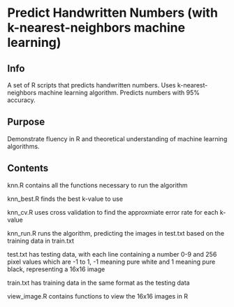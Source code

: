 # Predict Handwritten Numbers (with k-nearest-neighbors machine learning)
## Info
A set of R scripts that predicts handwritten numbers. Uses k-nearest-neighbors machine learning algorithm. Predicts numbers with 95% accuracy.

## Purpose
Demonstrate fluency in R and theoretical understanding of machine learning algorithms.

## Contents
knn.R contains all the functions necessary to run the algorithm

knn_best.R finds the best k-value to use

knn_cv.R uses cross validation to find the approxmiate error rate for each k-value

knn_run.R runs the algorithm, predicting the images in test.txt based on the training data in train.txt

test.txt has testing data, with each line containing a number 0-9 and 256 pixel values which are -1 to 1, -1 meaning pure white and 1 meaning pure black, representing a 16x16 image

train.txt has training data in the same format as the testing data

view_image.R contains functions to view the 16x16 images in R
